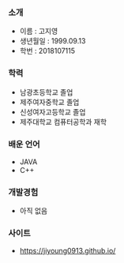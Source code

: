
### 소개

* 이름 : 고지영
* 생년월일 : 1999.09.13
* 학번 : 2018107115


### 학력
* 남광초등학교 졸업
* 제주여자중학교 졸업
* 신성여자고등학교 졸업
* 제주대학교 컴퓨터공학과 재학

### 배운 언어
* JAVA
* C++

### 개발경험
* 아직 없음

### 사이트
* https://jiyoung0913.github.io/
